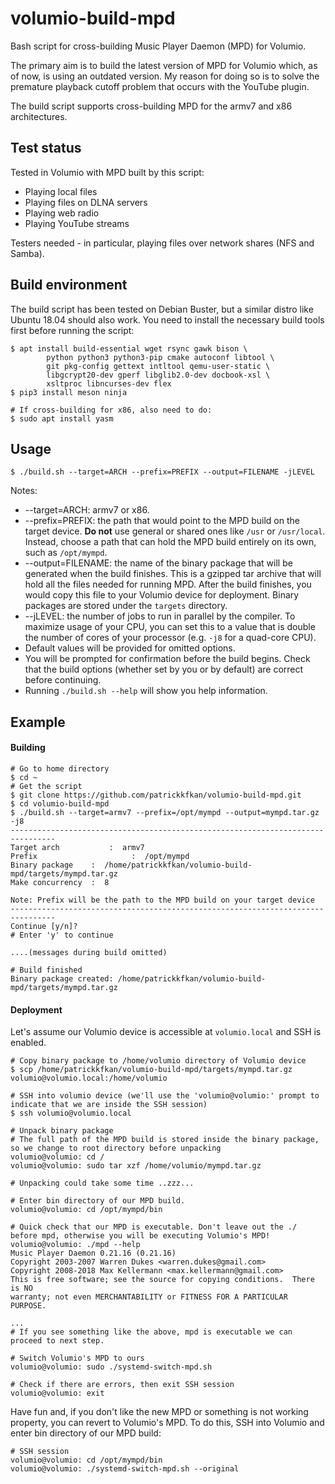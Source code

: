 # volumio-build-mpd

Bash script for cross-building Music Player Daemon (MPD) for Volumio.

The primary aim is to build the latest version of MPD for Volumio which, as of now, is using an outdated version. My reason for doing so is to solve the premature playback cutoff problem that occurs with the YouTube plugin.

The build script supports cross-building MPD for the armv7 and x86 architectures.

## Test status

Tested in Volumio with MPD built by this script:
- Playing local files
- Playing files on DLNA servers
- Playing web radio
- Playing YouTube streams

Testers needed - in particular, playing files over network shares (NFS and Samba).

## Build environment

The build script has been tested on Debian Buster, but a similar distro like Ubuntu 18.04 should also work. You need to install the necessary build tools first before running the script:

```
$ apt install build-essential wget rsync gawk bison \
    	python python3 python3-pip cmake autoconf libtool \
    	git pkg-config gettext intltool qemu-user-static \
    	libgcrypt20-dev gperf libglib2.0-dev docbook-xsl \
    	xsltproc libncurses-dev flex
$ pip3 install meson ninja

# If cross-building for x86, also need to do:
$ sudo apt install yasm
```

## Usage

```
$ ./build.sh --target=ARCH --prefix=PREFIX --output=FILENAME -jLEVEL
```

Notes:
- --target=ARCH: armv7 or x86.
- --prefix=PREFIX: the path that would point to the MPD build on the target device. **Do not** use general or shared ones like `/usr` or `/usr/local`. Instead, choose a path that can hold the MPD build entirely on its own, such as `/opt/mympd`.
- --output=FILENAME: the name of the binary package that will be generated when the build finishes. This is a gzipped tar archive that will hold all the files needed for running MPD. After the build finishes, you would copy this file to your Volumio device for deployment. Binary packages are stored under the `targets` directory.
- --jLEVEL: the number of jobs to run in parallel by the compiler. To maximize usage of your CPU, you can set this to a value that is double the number of cores of your processor (e.g. `-j8` for a quad-core CPU).
- Default values will be provided for omitted options.
- You will be prompted for confirmation before the build begins. Check that the build options (whether set by you or by default) are correct before continuing.
- Running `./build.sh --help` will show you help information.


## Example

#### Building

```
# Go to home directory
$ cd ~
# Get the script
$ git clone https://github.com/patrickkfkan/volumio-build-mpd.git
$ cd volumio-build-mpd
$ ./build.sh --target=armv7 --prefix=/opt/mympd --output=mympd.tar.gz -j8
--------------------------------------------------------------------------------
Target arch           :  armv7
Prefix                     :  /opt/mympd
Binary package    :  /home/patrickkfkan/volumio-build-mpd/targets/mympd.tar.gz
Make concurrency  :  8

Note: Prefix will be the path to the MPD build on your target device 
--------------------------------------------------------------------------------
Continue [y/n]?
# Enter 'y' to continue

....(messages during build omitted)

# Build finished
Binary package created: /home/patrickkfkan/volumio-build-mpd/targets/mympd.tar.gz

```

#### Deployment
Let's assume our Volumio device is accessible at `volumio.local` and SSH is enabled.

```
# Copy binary package to /home/volumio directory of Volumio device
$ scp /home/patrickkfkan/volumio-build-mpd/targets/mympd.tar.gz volumio@volumio.local:/home/volumio

# SSH into volumio device (we'll use the 'volumio@volumio:' prompt to indicate that we are inside the SSH session)
$ ssh volumio@volumio.local

# Unpack binary package
# The full path of the MPD build is stored inside the binary package, so we change to root directory before unpacking
volumio@volumio: cd /
volumio@volumio: sudo tar xzf /home/volumio/mympd.tar.gz

# Unpacking could take some time ..zzz...

# Enter bin directory of our MPD build.
volumio@volumio: cd /opt/mympd/bin

# Quick check that our MPD is executable. Don't leave out the ./ before mpd, otherwise you will be executing Volumio's MPD!
volumio@volumio: ./mpd --help
Music Player Daemon 0.21.16 (0.21.16)
Copyright 2003-2007 Warren Dukes <warren.dukes@gmail.com>
Copyright 2008-2018 Max Kellermann <max.kellermann@gmail.com>
This is free software; see the source for copying conditions.  There is NO
warranty; not even MERCHANTABILITY or FITNESS FOR A PARTICULAR PURPOSE.

...
# If you see something like the above, mpd is executable we can proceed to next step.

# Switch Volumio's MPD to ours
volumio@volumio: sudo ./systemd-switch-mpd.sh

# Check if there are errors, then exit SSH session
volumio@volumio: exit
```

Have fun and, if you don't like the new MPD or something is not working property, you can revert to Volumio's MPD. To do this, SSH into Volumio and enter bin directory of our MPD build:

```
# SSH session
volumio@volumio: cd /opt/mympd/bin
volumio@volumio: ./systemd-switch-mpd.sh --original
```

